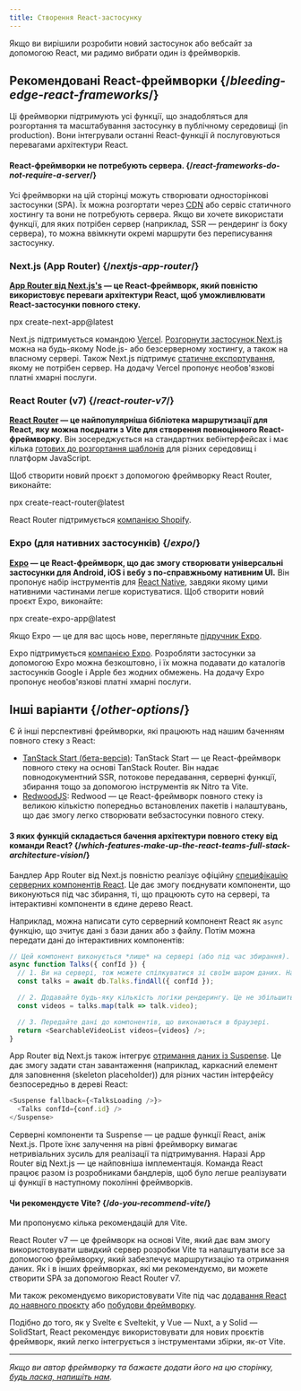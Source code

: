 ```yaml
---
title: Створення React-застосунку
---
```


<Intro>

Якщо ви вирішили розробити новий застосунок або вебсайт за допомогою React, ми радимо вибрати один із фреймворків.

</Intro>

## Рекомендовані React-фреймворки {/*bleeding-edge-react-frameworks*/}

Ці фреймворки підтримують усі функції, що знадобляться для розгортання та масштабування застосунку в публічному середовищі (in production). Вони інтегрували останні React-функції й послуговуються перевагами архітектури React.

<Note>

#### React-фреймворки не потребують сервера. {/*react-frameworks-do-not-require-a-server*/}

Усі фреймворки на цій сторінці можуть створювати односторінкові застосунки (SPA). Їх можна розгортати через [CDN](https://developer.mozilla.org/en-US/docs/Glossary/CDN) або сервіс статичного хостингу та вони не потребують сервера. Якщо ви хочете використати функції, для яких потрібен сервер (наприклад, SSR — рендеринг із боку сервера), то можна ввімкнути окремі маршрути без переписування застосунку.

</Note>

### Next.js (App Router) {/*nextjs-app-router*/}

**[App Router від Next.js's](https://nextjs.org/docs) — це React-фреймворк, який повністю використовує переваги архітектури React, щоб уможливлювати React-застосунки повного стеку.**

<TerminalBlock>
npx create-next-app@latest
</TerminalBlock>

Next.js підтримується командою [Vercel](https://vercel.com/). [Розгорнути застосунок Next.js](https://nextjs.org/docs/app/building-your-application/deploying) можна на будь-якому Node.js- або безсерверному хостингу, а також на власному сервері. Також Next.js підтримує [статичне експортування](https://nextjs.org/docs/app/building-your-application/deploying/static-exports), якому не потрібен сервер. На додачу Vercel пропонує необов'язкові платні хмарні послуги.

### React Router (v7) {/*react-router-v7*/}

**[React Router](https://reactrouter.com/start/framework/installation) — це найпопулярніша бібліотека маршрутизації для React, яку можна поєднати з Vite для створення повноцінного React-фреймворку**. Він зосереджується на стандартних вебінтерфейсах і має кілька [готових до розгортання шаблонів](https://github.com/remix-run/react-router-templates) для різних середовищ і платформ JavaScript.

Щоб створити новий проєкт з допомогою фреймворку React Router, виконайте:

<TerminalBlock>
npx create-react-router@latest
</TerminalBlock>

React Router підтримується [компанією Shopify](https://www.shopify.com).

### Expo (для нативних застосунків) {/*expo*/}

**[Expo](https://expo.dev/) — це React-фреймворк, що дає змогу створювати універсальні застосунки для Android, iOS і вебу з по-справжньому нативним UI.** Він пропонує набір інструментів для [React Native](https://reactnative.dev/), завдяки якому цими нативними частинами легше користуватися. Щоб створити новий проєкт Expo, виконайте:

<TerminalBlock>
npx create-expo-app@latest
</TerminalBlock>

Якщо Expo — це для вас щось нове, перегляньте [підручник Expo](https://docs.expo.dev/tutorial/introduction/).

Expo підтримується [компанією Expo](https://expo.dev/about). Розробляти застосунки за допомогою Expo можна безкоштовно, і їх можна подавати до каталогів застосунків Google і Apple без жодних обмежень. На додачу Expo пропонує необов'язкові платні хмарні послуги.


## Інші варіанти {/*other-options*/}

Є й інші перспективні фреймворки, які працюють над нашим баченням повного стеку з React:

- [TanStack Start (бета-версія)](https://tanstack.com/): TanStack Start — це React-фреймворк повного стеку на основі TanStack Router. Він надає повнодокументний SSR, потокове передавання, серверні функції, збирання тощо за допомогою інструментів як Nitro та Vite.
- [RedwoodJS](https://redwoodjs.com/): Redwood — це React-фреймворк повного стеку із великою кількістю попередньо встановлених пакетів і налаштувань, що дає змогу легко створювати вебзастосунки повного стеку.

<DeepDive>

#### З яких функцій складається бачення архітектури повного стеку від команди React? {/*which-features-make-up-the-react-teams-full-stack-architecture-vision*/}

Бандлер App Router від Next.js повністю реалізує офіційну [специфікацію серверних компонентів React](https://github.com/reactjs/rfcs/blob/main/text/0188-server-components.md). Це дає змогу поєднувати компоненти, що виконуються під час збирання, ті, що працюють суто на сервері, та інтерактивні компоненти в єдине дерево React.

Наприклад, можна написати суто серверний компонент React як `async` функцію, що зчитує дані з бази даних або з файлу. Потім можна передати дані до інтерактивних компонентів:

```js
// Цей компонент виконується *лише* на сервері (або під час збирання).
async function Talks({ confId }) {
  // 1. Ви на сервері, тож можете спілкуватися зі своїм шаром даних. Наявність API — необов'язкова.
  const talks = await db.Talks.findAll({ confId });

  // 2. Додавайте будь-яку кількість логіки рендерингу. Це не збільшить ваш бандл із JavaScript.
  const videos = talks.map(talk => talk.video);

  // 3. Передайте дані до компонентів, що виконаються в браузері.
  return <SearchableVideoList videos={videos} />;
}
```

App Router від Next.js також інтегрує [отримання даних із Suspense](/blog/2022/03/29/react-v18#suspense-in-data-frameworks). Це дає змогу задати стан завантаження (наприклад, каркасний елемент для заповнення (skeleton placeholder)) для різних частин інтерфейсу безпосередньо в дереві React:

```js
<Suspense fallback={<TalksLoading />}>
  <Talks confId={conf.id} />
</Suspense>
```

Серверні компоненти та Suspense — це радше функції React, аніж Next.js. Проте їхнє залучення на рівні фреймворку вимагає нетривіальних зусиль для реалізації та підтримування. Наразі App Router від Next.js — це найповніша імплементація. Команда React працює разом із розробниками бандлерів, щоб було легше реалізувати ці функції в наступному поколінні фреймворків.

</DeepDive>

<Note>


#### Чи рекомендуєте Vite? {/*do-you-recommend-vite*/}

Ми пропонуємо кілька рекомендацій для Vite.

React Router v7 — це фреймворк на основі Vite, який дає вам змогу використовувати швидкий сервер розробки Vite та налаштувати все за допомогою фреймворку, який забезпечує маршрутизацію та отримання даних. Як і в інших фреймворках, які ми рекомендуємо, ви можете створити SPA за допомогою React Router v7.

Ми також рекомендуємо використовувати Vite під час [додавання React до наявного проєкту](/learn/add-react-to-an-existing-project) або [побудови фреймворку](/learn/building-a-react-framework).

Подібно до того, як у Svelte є Sveltekit, у Vue — Nuxt, а у Solid — SolidStart, React рекомендує використовувати для нових проєктів фреймворк, який легко інтегрується з інструментами збірки, як-от Vite.

</Note>

-----

_Якщо ви автор фреймворку та бажаєте додати його на цю сторінку, [будь ласка, напишіть нам](https://github.com/reactjs/react.dev/issues/new?assignees=&labels=type%3A+framework&projects=&template=3-framework.yml&title=%5BFramework%5D%3A+)._
